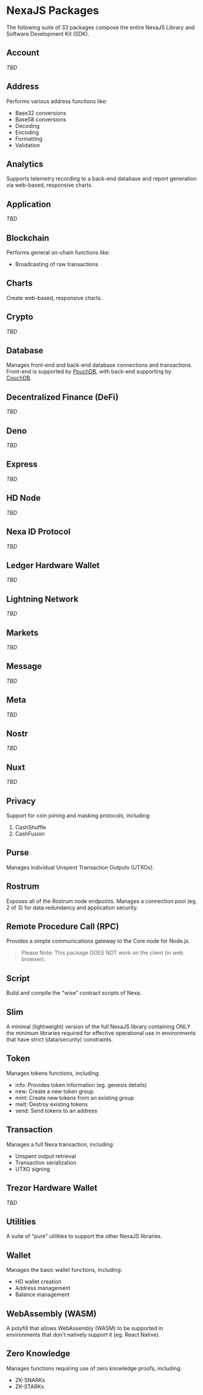 # NexaJS Packages

The following suite of 33 packages compose the entire NexaJS Library and Software Development Kit (SDK).


## Account

_TBD_


## Address

Performs various address functions like:
- Base32 conversions
- Base58 conversions
- Decoding
- Encoding
- Formatting
- Validation


## Analytics

Supports telemetry recording to a back-end database and report generation via web-based, responsive charts.


## Application

_TBD_


## Blockchain

Performs general on-chain functions like:
- Broadcasting of raw transactions


## Charts

Create web-based, responsive charts.


## Crypto

_TBD_


## Database

Manages front-end and back-end database connections and transactions. Front-end is supported by [PouchDB](https://pouchdb.com/), with back-end supporting by [CouchDB](https://couchdb.apache.org/).


## Decentralized Finance (DeFi)

_TBD_


## Deno

_TBD_


## Express

_TBD_


## HD Node

_TBD_


## Nexa ID Protocol

_TBD_


## Ledger Hardware Wallet

_TBD_


## Lightning Network

_TBD_


## Markets

_TBD_


## Message

_TBD_


## Meta

_TBD_


## Nostr

_TBD_


## Nuxt

_TBD_


## Privacy

Support for coin joining and masking protocols, including:
1. CashShuffle
2. CashFusion


## Purse

Manages individual Unspent Transaction Outputs (UTXOs).


## Rostrum

Exposes all of the Rostrum node endpoints. Manages a connection pool (eg. 2 of 3) for data redundancy and application security.


## Remote Procedure Call (RPC)

Provides a simple communications gateway to the Core node for Node.js.

> Please Note: This package DOES NOT work on the client (in web browser).


## Script

Build and compile the "wise" contract scripts of Nexa.


## Slim

A minimal (lightweight) version of the full NexaJS library containing ONLY the minimum libraries required for effective operational use in environments that have strict (data/security) constraints.


## Token

Manages tokens functions, including:
- info: Provides token information (eg. genesis details)
- new: Create a new token group
- mint: Create new tokens from an existing group
- melt: Destroy existing tokens
- send: Send tokens to an address


## Transaction

Manages a full Nexa transaction, including:
- Unspent output retrieval
- Transaction serialization
- UTXO signing


## Trezor Hardware Wallet

_TBD_


## Utilities

A suite of "pure" utilities to support the other NexaJS libraries.


## Wallet

Manages the basic wallet functions, including:
- HD wallet creation
- Address management
- Balance management


## WebAssembly (WASM)

A polyfill that allows WebAssembly (WASM) to be supported in environments that don't natively support it (eg. React Native).


## Zero Knowledge

Manages functions requiring use of zero knowledge proofs, including:
- ZK-SNARKs
- ZK-STARKs
